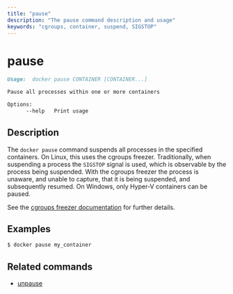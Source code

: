 ```yaml
---
title: "pause"
description: "The pause command description and usage"
keywords: "cgroups, container, suspend, SIGSTOP"
---
```


<!-- This file is maintained within the docker/cli GitHub
     repository at https://github.com/yuyangjack/dockercli/. Make all
     pull requests against that repo. If you see this file in
     another repository, consider it read-only there, as it will
     periodically be overwritten by the definitive file. Pull
     requests which include edits to this file in other repositories
     will be rejected.
-->

# pause

```markdown
Usage:  docker pause CONTAINER [CONTAINER...]

Pause all processes within one or more containers

Options:
      --help   Print usage
```

## Description

The `docker pause` command suspends all processes in the specified containers.
On Linux, this uses the cgroups freezer. Traditionally, when suspending a process
the `SIGSTOP` signal is used, which is observable by the process being suspended.
With the cgroups freezer the process is unaware, and unable to capture,
that it is being suspended, and subsequently resumed. On Windows, only Hyper-V
containers can be paused.

See the
[cgroups freezer documentation](https://www.kernel.org/doc/Documentation/cgroup-v1/freezer-subsystem.txt)
for further details.

## Examples

```bash
$ docker pause my_container
```

## Related commands

* [unpause](unpause.md)
